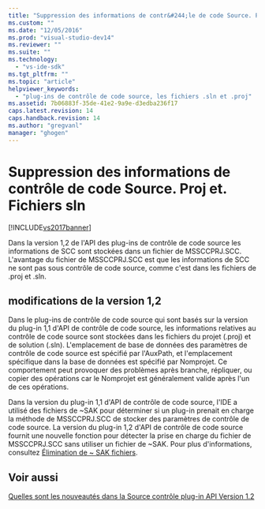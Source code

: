 ```yaml
---
title: "Suppression des informations de contr&#244;le de code Source. Proj et. Fichiers sln | Microsoft Docs"
ms.custom: ""
ms.date: "12/05/2016"
ms.prod: "visual-studio-dev14"
ms.reviewer: ""
ms.suite: ""
ms.technology: 
  - "vs-ide-sdk"
ms.tgt_pltfrm: ""
ms.topic: "article"
helpviewer_keywords: 
  - "plug-ins de contrôle de code source, les fichiers .sln et .proj"
ms.assetid: 7b06883f-35de-41e2-9a9e-d3edba236f17
caps.latest.revision: 14
caps.handback.revision: 14
ms.author: "gregvanl"
manager: "ghogen"
---
```

# Suppression des informations de contr&#244;le de code Source. Proj et. Fichiers sln
[!INCLUDE[vs2017banner](../../code-quality/includes/vs2017banner.md)]

Dans la version 1,2 de l'API des plug\-ins de contrôle de code source les informations de SCC sont stockées dans un fichier de MSSCCPRJ.SCC.  L'avantage du fichier de MSSCCPRJ.SCC est que les informations de SCC ne sont pas sous contrôle de code source, comme c'est dans les fichiers de .proj et .sln.  
  
## modifications de la version 1,2  
 Dans le plug\-ins de contrôle de code source qui sont basés sur la version du plug\-in 1,1 d'API de contrôle de code source, les informations relatives au contrôle de code source sont stockées dans les fichiers du projet \(.proj\) et de solution \(.sln\).  L'emplacement de base de données des paramètres de contrôle de code source est spécifié par l'AuxPath, et l'emplacement spécifique dans la base de données est spécifié par Nomprojet.  Ce comportement peut provoquer des problèmes après branche, répliquer, ou copier des opérations car le Nomprojet est généralement valide après l'un de ces opérations.  
  
 Dans la version du plug\-in 1,1 d'API de contrôle de code source, l'IDE a utilisé des fichiers de ~SAK pour déterminer si un plug\-in prenait en charge la méthode de MSSCCPRJ.SCC de stocker des paramètres de contrôle de code source.  La version du plug\-in 1,2 d'API de contrôle de code source fournit une nouvelle fonction pour détecter la prise en charge du fichier de MSSCCPRJ.SCC sans utiliser un fichier de ~SAK.  Pour plus d'informations, consultez [Élimination de ~ SAK fichiers](../../extensibility/internals/elimination-of-tilde-sak-files.md).  
  
## Voir aussi  
 [Quelles sont les nouveautés dans la Source contrôle plug\-in API Version 1.2](../../extensibility/internals/what-s-new-in-the-source-control-plug-in-api-version-1-2.md)